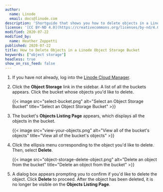 ```yaml
---
author:
  name: Linode
  email: docs@linode.com
description: 'Shortguide that shows you how to delete objects in a Linode Object Storage bucket.'
license: '[CC BY-ND 4.0](https://creativecommons.org/licenses/by-nd/4.0)'
modified: 2020-07-22
modified_by:
  name: Heather Zoppetti
published: 2020-07-22
title: How to Delete Objects in a Linode Object Storage Bucket
keywords: ["object storage"]
headless: true
show_on_rss_feed: false
---
```


1.  If you have not already, log into the [Linode Cloud Manager](https://cloud.linode.com).

1.  Click the **Object Storage** link in the sidebar. A list of all the buckets appears. Click the bucket whose objects you'd like to delete.

    {{< image src="select-bucket.png" alt="Select an Object Storage Bucket" title="Select an Object Storage Bucket" >}}

1. The bucket's **Objects Listing Page** appears, which displays all the objects in the bucket.

    {{< image src="view-your-objects.png" alt="View all of the bucket's objects" title="View all of the bucket's objects" >}}

1. Click the ellipsis menu corresponding to the object you'd like to delete. Then, select **Delete**.

    {{< image src="object-storage-delete-object.png" alt="Delete an object from the bucket" title="Delete an object from the bucket" >}}

1. A dialog box appears prompting you to confirm if you'd like to delete the object. Click **Delete** to proceed. After the object has been deleted, it is no longer be visible on the **Objects Listing Page**.
